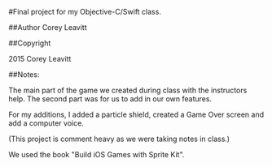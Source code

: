 #Final project for my Objective-C/Swift class.

##Author
Corey Leavitt

##Copyright

2015 Corey Leavitt

##Notes:

The main part of the game we created during class with the instructors help.
The second part was for us to add in our own features.

For my additions, I added a particle shield, created a Game Over screen and add a computer voice.

(This project is comment heavy as we were taking notes in class.)

We used the book "Build iOS Games with Sprite Kit".

